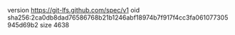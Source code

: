version https://git-lfs.github.com/spec/v1
oid sha256:2ca0db8dad76586768b21b1246abf18974b7f917f4cc3fa061077305945d69b2
size 4638
